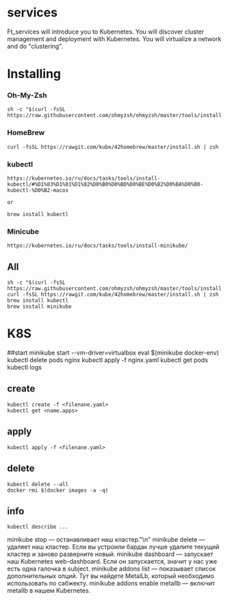 # services

Ft_services will introduce you to Kubernetes. You will discover cluster management and
deployment with Kubernetes. You will virtualize a network and do "clustering".

# Installing

### Oh-My-Zsh
    sh -c "$(curl -fsSL https://raw.githubusercontent.com/ohmyzsh/ohmyzsh/master/tools/install.sh)"

### HomeBrew
    curl -fsSL https://rawgit.com/kube/42homebrew/master/install.sh | zsh

### kubectl
    https://kubernetes.io/ru/docs/tasks/tools/install-kubectl/#%D1%83%D1%81%D1%82%D0%B0%D0%BD%D0%BE%D0%B2%D0%BA%D0%B0-kubectl-%D0%B2-macos

    or

    brew install kubectl

### Minicube
    https://kubernetes.io/ru/docs/tasks/tools/install-minikube/


## All
    sh -c "$(curl -fsSL https://raw.githubusercontent.com/ohmyzsh/ohmyzsh/master/tools/install.sh)"
    curl -fsSL https://rawgit.com/kube/42homebrew/master/install.sh | zsh
    brew install kubectl
    brew install minikube


# K8S

##start
    minikube start --vm-driver=virtualbox
    eval $(minikube docker-env) 
    kubectl delete pods nginx
    kubectl apply -f nginx.yaml
    kubectl get pods
    kubectl logs

## create
    kubectl create -f <filenane.yaml> 
    kubectl get <name.apps>

## apply
    kubectl apply -f <filenane.yaml>

## delete 
    kubectl delete --all
    docker rmi $(docker images -a -q)
## info
    kubectl describe ...
  
minikube stop — останавливает наш кластер."\n"
minikube delete — удаляет наш кластер. Если вы устроили бардак лучше удалите текущий кластер и заново разверните новый.
minikube dashboard — запускает наш Kubernetes web-dashboard. Если он запускается, значит у нас уже есть одна галочка в subject.
minikube addons list — показывает список дополнительных опций. Тут вы найдете MetalLb, который необходимо использовать по сабжекту.
minikube addons enable metallb — включит metallb в нашем Kubernetes.
